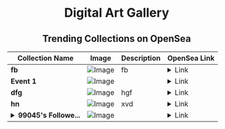 <div align="center">

# Digital Art Gallery

## Trending Collections on OpenSea

| Collection Name                       | Image                                                                                     | Description                       | OpenSea Link                                                                                          |
|---------------------------------------|-------------------------------------------------------------------------------------------|-----------------------------------|--------------------------------------------------------------------------------------------------------|
| **fb** | ![Image](https://i.seadn.io/s/raw/files/8aafe411d37e3b43f908e1112e612abf.jpg?w=500&auto=format?w=200&auto=format) | fb | <details><summary>Link</summary>[fb](https://opensea.io/collection/fb-74)</details> |
| **Event 1** | ![Image](https://i.seadn.io/s/raw/files/9e738939485c3814870a68341a8049b7.jpg?w=500&auto=format?w=200&auto=format) |  | <details><summary>Link</summary>[Event 1](https://opensea.io/collection/event-1-18204)</details> |
| **dfg** | ![Image](https://i.seadn.io/s/raw/files/f6ad7e2904122dd8992610a502299d61.jpg?w=500&auto=format?w=200&auto=format) | hgf | <details><summary>Link</summary>[dfg](https://opensea.io/collection/dfg-557)</details> |
| **hn** | ![Image](https://i.seadn.io/s/raw/files/a41ef8371b75cba7506d2bafa53312ee.jpg?w=500&auto=format?w=200&auto=format) | xvd | <details><summary>Link</summary>[hn](https://opensea.io/collection/hn-42)</details> |
| **<details><summary>99045's Followe...</summary>99045's Follower</details>** | ![Image](https://i.seadn.io/s/raw/files/19f9f090920392cc3650cbdf4361755b.png?w=500&auto=format?w=200&auto=format) |  | <details><summary>Link</summary>[99045's Follower](https://opensea.io/collection/99045-s-follower)</details> |

</div>